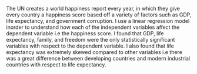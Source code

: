 The UN creates a world happiness report every year, in which they give every country a happiness score based off a variety of factors
such as GDP, life expectancy, and government corruption. I use a linear regression model inorder to understand how each of the independent
variables affect the dependent variable i.e the happiness score. I found that GDP, life expectancy, family, and freedom were the only 
statistically significant variables with respect to the dependent variable. I also found that life expectancy was extremely skewed 
compared to other variables i.e there was a great difference between developing countries and modern industrial countries with respect to life expectancy. 
